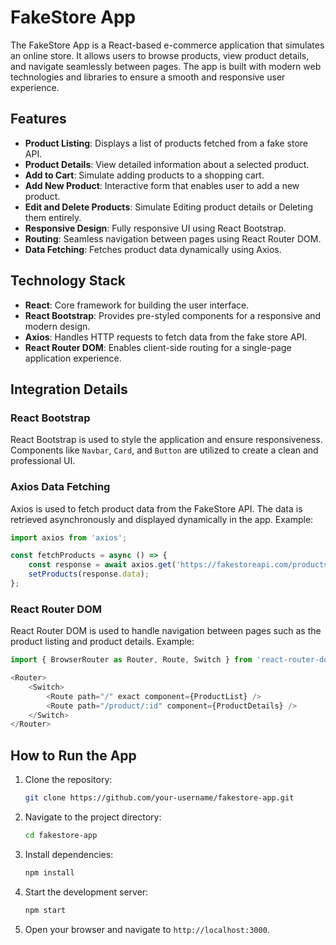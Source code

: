 # FakeStore App

The FakeStore App is a React-based e-commerce application that simulates an online store. It allows users to browse products, view product details, and navigate seamlessly between pages. The app is built with modern web technologies and libraries to ensure a smooth and responsive user experience.

## Features

- **Product Listing**: Displays a list of products fetched from a fake store API.
- **Product Details**: View detailed information about a selected product.
- **Add to Cart**: Simulate adding products to a shopping cart.
- **Add New Product**: Interactive form that enables user to add a new product. 
- **Edit and Delete Products**: Simulate Editing product details or Deleting them entirely.
- **Responsive Design**: Fully responsive UI using React Bootstrap.
- **Routing**: Seamless navigation between pages using React Router DOM.
- **Data Fetching**: Fetches product data dynamically using Axios.

## Technology Stack

- **React**: Core framework for building the user interface.
- **React Bootstrap**: Provides pre-styled components for a responsive and modern design.
- **Axios**: Handles HTTP requests to fetch data from the fake store API.
- **React Router DOM**: Enables client-side routing for a single-page application experience.

## Integration Details

### React Bootstrap
React Bootstrap is used to style the application and ensure responsiveness. Components like `Navbar`, `Card`, and `Button` are utilized to create a clean and professional UI.

### Axios Data Fetching
Axios is used to fetch product data from the FakeStore API. The data is retrieved asynchronously and displayed dynamically in the app. Example:
```javascript
import axios from 'axios';

const fetchProducts = async () => {
    const response = await axios.get('https://fakestoreapi.com/products');
    setProducts(response.data);
};
```

### React Router DOM
React Router DOM is used to handle navigation between pages such as the product listing and product details. Example:
```javascript
import { BrowserRouter as Router, Route, Switch } from 'react-router-dom';

<Router>
    <Switch>
        <Route path="/" exact component={ProductList} />
        <Route path="/product/:id" component={ProductDetails} />
    </Switch>
</Router>
```

## How to Run the App

1. Clone the repository:
     ```bash
     git clone https://github.com/your-username/fakestore-app.git
     ```
2. Navigate to the project directory:
     ```bash
     cd fakestore-app
     ```
3. Install dependencies:
     ```bash
     npm install
     ```
4. Start the development server:
     ```bash
     npm start
     ```
5. Open your browser and navigate to `http://localhost:3000`.

